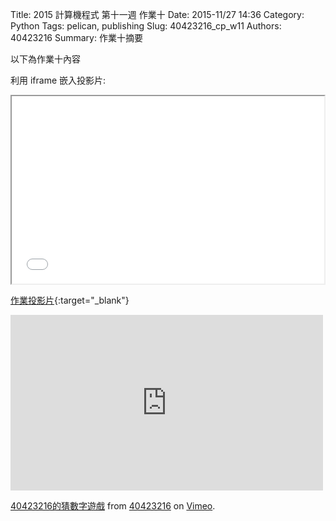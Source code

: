 Title: 2015 計算機程式 第十一週 作業十
Date: 2015-11/27 14:36
Category: Python
Tags: pelican, publishing
Slug: 40423216_cp_w11
Authors: 40423216
Summary: 作業十摘要

以下為作業十內容

利用 iframe 嵌入投影片:

<iframe src="40423216_cp_w11_p.html" width="500" height="300"></iframe>

[作業投影片](40423216_cp_w11_p.html){:target="_blank"}

<iframe src="https://player.vimeo.com/video/151889582" width="500" height="281" frameborder="0" webkitallowfullscreen mozallowfullscreen allowfullscreen></iframe> <p><a href="https://vimeo.com/151889582">40423216的猜數字遊戲</a> from <a href="https://vimeo.com/user46241007">40423216</a> on <a href="https://vimeo.com">Vimeo</a>.</p>